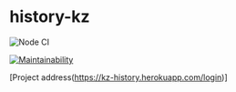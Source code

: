 # history-kz

![Node CI](https://github.com/temirKhan42/history-kz/actions/workflows/node.js.yml/badge.svg)

[![Maintainability](https://api.codeclimate.com/v1/badges/0fbd8860c7e7e79c2054/maintainability)](https://codeclimate.com/github/temirKhan42/history-kz/maintainability)

[Project address(https://kz-history.herokuapp.com/login)]
